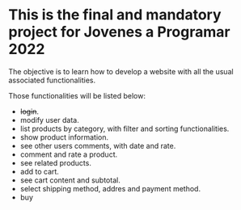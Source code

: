 # This is the final and mandatory project for Jovenes a Programar 2022

The objective is to learn how to develop a website with all the usual associated functionalities. 

Those functionalities will be listed below:

* ~~login~~.
* modify user data.
* list products by category, with filter and sorting functionalities.
* show product information.
* see other users comments, with date and rate.
* comment and rate a product.
* see related products.
* add to cart.
* see cart content and subtotal.
* select shipping method, addres and payment method.
* buy
